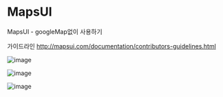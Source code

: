 # MapsUI
MapsUI - googleMap없이 사용하기

가이드라인 http://mapsui.com/documentation/contributors-guidelines.html


![image](https://user-images.githubusercontent.com/54387261/221359499-55b9bfe0-c017-4047-9beb-f151851a1232.png)

![image](https://user-images.githubusercontent.com/54387261/221359508-fa86dd43-b98f-40b9-b260-570c98e178a1.png)

![image](https://user-images.githubusercontent.com/54387261/221359525-3dc95483-f368-484b-b02d-aa9399aaeea8.png)
